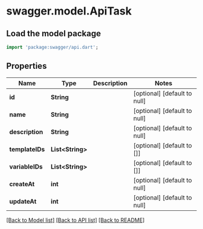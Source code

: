 # swagger.model.ApiTask

## Load the model package
```dart
import 'package:swagger/api.dart';
```

## Properties
Name | Type | Description | Notes
------------ | ------------- | ------------- | -------------
**id** | **String** |  | [optional] [default to null]
**name** | **String** |  | [optional] [default to null]
**description** | **String** |  | [optional] [default to null]
**templateIDs** | **List&lt;String&gt;** |  | [optional] [default to []]
**variableIDs** | **List&lt;String&gt;** |  | [optional] [default to []]
**createAt** | **int** |  | [optional] [default to null]
**updateAt** | **int** |  | [optional] [default to null]

[[Back to Model list]](../README.md#documentation-for-models) [[Back to API list]](../README.md#documentation-for-api-endpoints) [[Back to README]](../README.md)


